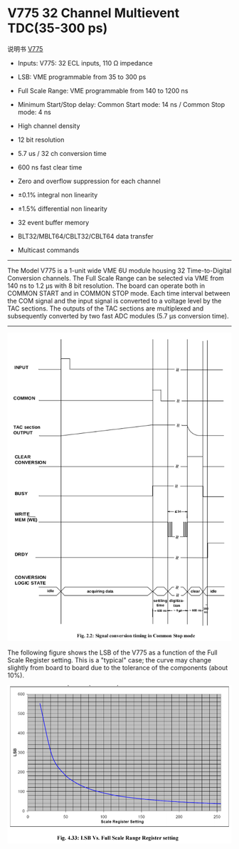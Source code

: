 <!-- V775.md --- 
;; 
;; Description: 
;; Author: Hongyi Wu(吴鸿毅)
;; Email: wuhongyi@qq.com 
;; Created: 三 5月 31 13:50:27 2017 (+0800)
;; Last-Updated: 一 7月 10 16:09:16 2017 (+0800)
;;           By: Hongyi Wu(吴鸿毅)
;;     Update #: 6
;; URL: http://wuhongyi.cn -->

# V775  32 Channel Multievent TDC(35-300 ps)

说明书 [V775](http://wuhongyi.cn/DAQNote/pdf/ElectronicsModules/CAEN/V775_rev14.pdf)


- Inputs: V775: 32 ECL inputs, 110 Ω impedance
- LSB: VME programmable from 35 to 300 ps
- Full Scale Range: VME programmable from 140 to 1200 ns
- Minimum Start/Stop delay: Common Start mode: 14 ns / Common Stop mode: 4 ns

- High channel density
- 12 bit resolution 
- 5.7 us / 32 ch conversion time
- 600 ns fast clear time
- Zero and overflow suppression for each channel
- ±0.1% integral non linearity
- ±1.5% differential non linearity
- 32 event buffer memory
- BLT32/MBLT64/CBLT32/CBLT64 data transfer
- Multicast commands

----

The Model V775 is a 1-unit wide VME 6U module housing 32 Time-to-Digital Conversion channels. The Full Scale Range can be selected via VME from 140 ns to 1.2 µs with 8 bit resolution. The board can operate both in COMMON START and in COMMON STOP mode. Each time interval between the COM signal and the input signal is converted to a voltage level by the TAC sections. The outputs of the TAC sections are multiplexed and subsequently converted by two fast ADC modules (5.7 µs conversion time). 



----

![Signal conversion timing in Common Stop mode](/img/V775SignalConversionTimingInCommonStopMode.png)

The following figure shows the LSB of the V775 as a function of the Full Scale Register setting. This is a "typical" case; the curve may change slightly from board to board due to the tolerance of the components (about 10%).

![LSB Vs. Full Scale Range Register setting](/img/V775LSBVsFullScaleRangeRegisterSetting.png)


<!-- V775.md ends here -->
